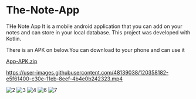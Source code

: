 
# The-Note-App

THe Note App
It is a mobile android application that you can add on your notes and can store in your local database. This project was developed with Kotlin.

There is an APK on 
below.You can download to your phone and can use it

[App-APK.zip](https://github.com/Yusuffkoc/The-Note-App/files/6577654/App-APK.zip)


https://user-images.githubusercontent.com/48139038/120358182-e5f61400-c30e-11eb-8eef-4b4e0b242323.mp4


![2](https://user-images.githubusercontent.com/48139038/120355793-48014a00-c30c-11eb-947b-6918a5b8d828.JPG)
![3](https://user-images.githubusercontent.com/48139038/120355796-4899e080-c30c-11eb-9c81-2cdbcfab60ca.JPG)
![4](https://user-images.githubusercontent.com/48139038/120355797-49327700-c30c-11eb-8613-b1e3dfb1fac6.JPG)
![6](https://user-images.githubusercontent.com/48139038/120355799-49327700-c30c-11eb-945e-1be2db5e6f97.JPG)
![7](https://user-images.githubusercontent.com/48139038/120355800-49cb0d80-c30c-11eb-907d-be2227cb5350.JPG)

